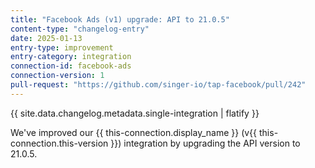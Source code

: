 ```yaml
---
title: "Facebook Ads (v1) upgrade: API to 21.0.5"
content-type: "changelog-entry"
date: 2025-01-13
entry-type: improvement
entry-category: integration
connection-id: facebook-ads
connection-version: 1
pull-request: "https://github.com/singer-io/tap-facebook/pull/242"
---
```

{{ site.data.changelog.metadata.single-integration | flatify }}

We've improved our {{ this-connection.display_name }} (v{{ this-connection.this-version }}) integration by upgrading the API version to 21.0.5.